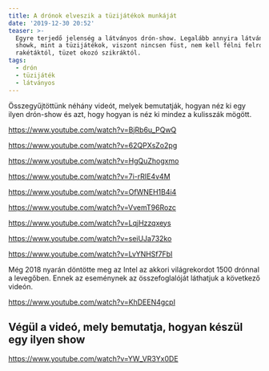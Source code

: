 ```yaml
---
title: A drónok elveszik a tüzijátékok munkáját
date: '2019-12-30 20:52'
teaser: >-
  Egyre terjedő jelenség a látványos drón-show. Legalább annyira látványosak a
  showk, mint a tüzijátékok, viszont nincsen füst, nem kell félni felrobbanó
  rakétáktól, tüzet okozó szikráktól.
tags:
  - drón
  - tüzijáték
  - látványos
---
```

Összegyűjtöttünk néhány videót, melyek bemutatják, hogyan néz ki egy ilyen drón-show és azt, hogy hogyan is néz ki mindez a kulisszák mögött.

https://www.youtube.com/watch?v=BjRb6u_PQwQ

https://www.youtube.com/watch?v=62QPXsZo2pg

https://www.youtube.com/watch?v=HgQuZhogxmo

https://www.youtube.com/watch?v=7i-rRIE4v4M

https://www.youtube.com/watch?v=OfWNEH1B4i4

https://www.youtube.com/watch?v=VvemT96Rozc

https://www.youtube.com/watch?v=LqjHzzqxeys

https://www.youtube.com/watch?v=seiUJa732ko

https://www.youtube.com/watch?v=LvYNHSf7FbI

Még 2018 nyarán döntötte meg az Intel az akkori világrekordot 1500 drónnal a levegőben. Ennek az eseménynek az összefoglalóját láthatjuk a következő videón.

https://www.youtube.com/watch?v=KhDEEN4gcpI

## Végül a videó, mely bemutatja, hogyan készül egy ilyen show

https://www.youtube.com/watch?v=YW_VR3Yx0DE
